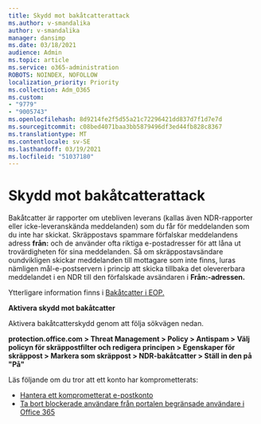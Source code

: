 ```yaml
---
title: Skydd mot bakåtcatterattack
ms.author: v-smandalika
author: v-smandalika
manager: dansimp
ms.date: 03/18/2021
audience: Admin
ms.topic: article
ms.service: o365-administration
ROBOTS: NOINDEX, NOFOLLOW
localization_priority: Priority
ms.collection: Adm_O365
ms.custom:
- "9779"
- "9005743"
ms.openlocfilehash: 8d9214fe2f5d55a21c72296421dd837d7f1d7e7d
ms.sourcegitcommit: c08bed4071baa3bb5879496df3ed44fb828c8367
ms.translationtype: MT
ms.contentlocale: sv-SE
ms.lasthandoff: 03/19/2021
ms.locfileid: "51037180"
---
```

# <a name="protection-from-backscatter-attack"></a>Skydd mot bakåtcatterattack

Bakåtcatter är rapporter om utebliven leverans (kallas även NDR-rapporter eller icke-leveranskända meddelanden) som du får för meddelanden som du inte har skickat. Skräppostavs spammare förfalskar meddelandens adress **från:** och de använder ofta riktiga e-postadresser för att låna ut trovärdigheten för sina meddelanden. Så om skräppostavsändare oundvikligen skickar meddelanden till mottagare som inte finns, luras nämligen mål-e-postservern i princip att skicka tillbaka det olevererbara meddelandet i en NDR till den förfalskade avsändaren i **Från:-adressen.**

Ytterligare information finns i [Bakåtcatter i EOP.](https://docs.microsoft.com/microsoft-365/security/office-365-security/backscatter-messages-and-eop)

**Aktivera skydd mot bakåtcatter**

Aktivera bakåtcatterskydd genom att följa sökvägen nedan.

**protection.office.com > Threat Management > Policy > Antispam > Välj policyn för skräppostfilter och redigera principen > Egenskaper för skräppost > Markera som skräppost > NDR-bakåtcatter > Ställ in den på "På"**

Läs följande om du tror att ett konto har komprometterats:

- [Hantera ett komprometterat e-postkonto](https://docs.microsoft.com/microsoft-365/security/office-365-security/responding-to-a-compromised-email-account)
- [Ta bort blockerade användare från portalen begränsade användare i Office 365](https://docs.microsoft.com/microsoft-365/security/office-365-security/removing-user-from-restricted-users-portal-after-spam)



